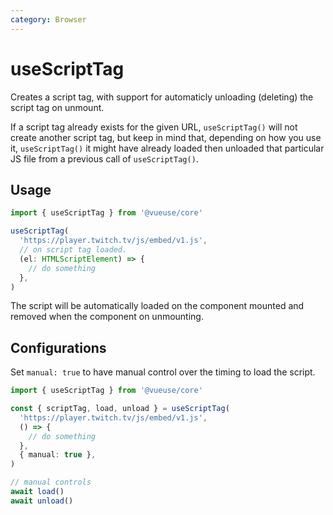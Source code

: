```yaml
---
category: Browser
---
```


# useScriptTag

Creates a script tag, with support for automaticly unloading (deleting) the script tag on unmount.

If a script tag already exists for the given URL, `useScriptTag()` will not create another script tag, but keep in mind that, depending on how you use it, `useScriptTag()` it might have already loaded then unloaded that particular JS file from a previous call of `useScriptTag()`.

## Usage

```ts
import { useScriptTag } from '@vueuse/core'

useScriptTag(
  'https://player.twitch.tv/js/embed/v1.js',
  // on script tag loaded.
  (el: HTMLScriptElement) => {
    // do something
  },
)
```

The script will be automatically loaded on the component mounted and removed when the component on unmounting.

## Configurations

Set `manual: true` to have manual control over the timing to load the script.

```ts
import { useScriptTag } from '@vueuse/core'

const { scriptTag, load, unload } = useScriptTag(
  'https://player.twitch.tv/js/embed/v1.js',
  () => {
    // do something
  },
  { manual: true },
)

// manual controls
await load()
await unload()
```
